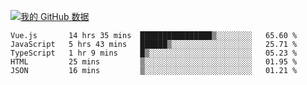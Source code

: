 [![我的 GitHub 数据](https://github-readme-stats.vercel.app/api?username=unbrain&?theme=dark)]()

<!--START_SECTION:waka-->
```text
Vue.js       14 hrs 35 mins  ████████████████▒░░░░░░░░   65.60 % 
JavaScript   5 hrs 43 mins   ██████▒░░░░░░░░░░░░░░░░░░   25.71 % 
TypeScript   1 hr 9 mins     █▒░░░░░░░░░░░░░░░░░░░░░░░   05.23 % 
HTML         25 mins         ▒░░░░░░░░░░░░░░░░░░░░░░░░   01.95 % 
JSON         16 mins         ▒░░░░░░░░░░░░░░░░░░░░░░░░   01.21 % 
```
<!--END_SECTION:waka-->

